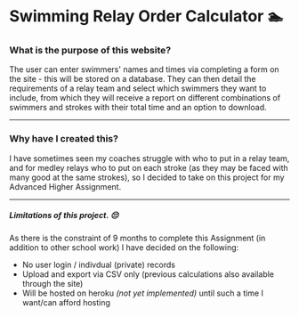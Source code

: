 # Swimming Relay Order Calculator 🏊
### What is the purpose of this website?
The user can enter swimmers' names and times via completing a form on the site - this will be stored on a database. They can then detail the requirements of a relay team and select which swimmers they want to include, from which they will receive a report on different combinations of swimmers and strokes with their total time and an option to download.

---

### Why have I created this?
I have sometimes seen my coaches struggle with who to put in a relay team, and for medley relays who to put on each stroke (as they may be faced with many good at the same strokes), so I decided to take on this project for my Advanced Higher Assignment.

---

##### Limitations of this project. 😔
As there is the constraint of 9 months to complete this Assignment (in addition to other school work) I have decided on the following:
* No user login / indivdual (private) records
* Upload and export via CSV only (previous calculations also available through the site)
* Will be hosted on heroku _(not yet implemented)_ until such a time I want/can afford hosting
